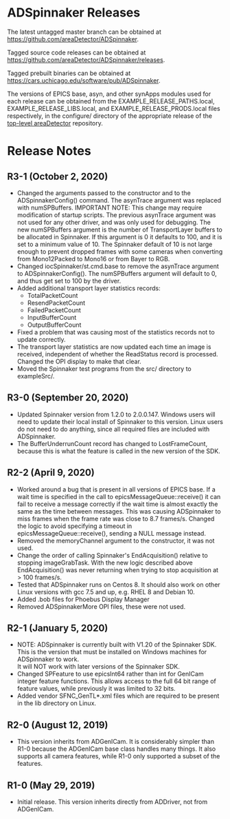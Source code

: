 ADSpinnaker Releases
==================

The latest untagged master branch can be obtained at
https://github.com/areaDetector/ADSpinnaker.

Tagged source code releases can be obtained at
https://github.com/areaDetector/ADSpinnaker/releases.

Tagged prebuilt binaries can be obtained at
https://cars.uchicago.edu/software/pub/ADSpinnaker.

The versions of EPICS base, asyn, and other synApps modules used for each release can be obtained from 
the EXAMPLE_RELEASE_PATHS.local, EXAMPLE_RELEASE_LIBS.local, and EXAMPLE_RELEASE_PRODS.local
files respectively, in the configure/ directory of the appropriate release of the 
[top-level areaDetector](https://github.com/areaDetector/areaDetector) repository.


Release Notes
=============
R3-1 (October 2, 2020)
------------------------
* Changed the arguments passed to the constructor and to the ADSpinnakerConfig() command.
  The asynTrace argument was replaced with numSPBuffers.
  IMPORTANT NOTE: This change may require modification of startup scripts.
  The previous asynTrace argument was not used for any other driver, and was only used for debugging.
  The new numSPBuffers argument is the number of TransportLayer buffers to be allocated in Spinnaker.
  If this argument is 0 it defaults to 100, and it is set to a minimum value of 10.
  The Spinnaker default of 10 is not large enough to prevent dropped frames with some
  cameras when converting from Mono12Packed to Mono16 or from Bayer to RGB.
* Changed iocSpinnaker/st.cmd.base to remove the asynTrace argument to ADSpinnakerConfig().
  The numSPBuffers argument will default to 0, and thus get set to 100 by the driver.
* Added additional transport layer statistics records:
  - TotalPacketCount
  - ResendPacketCount
  - FailedPacketCount
  - InputBufferCount
  - OutputBufferCount
* Fixed a problem that was causing most of the statistics records not to update correctly.
* The transport layer statistics are now updated each time an image is received, independent
  of whether the ReadStatus record is processed. Changed the OPI display to make that clear.
* Moved the Spinnaker test programs from the src/ directory to exampleSrc/.

R3-0 (September 20, 2020)
------------------------
* Updated Spinnaker version from 1.2.0 to 2.0.0.147.
  Windows users will need to update their local install of Spinnaker to this version. 
  Linux users do not need to do anything, since all required files are included with ADSpinnaker.
* The BufferUnderrunCount record has changed to LostFrameCount, because this is what the feature
  is called in the new version of the SDK.

R2-2 (April 9, 2020)
------------------------
* Worked around a bug that is present in all versions of EPICS base.
  If a wait time is specified in the call to epicsMessageQueue::receive() it can fail to receive a message
  correctly if the wait time is almost exactly the same as the time between messages.
  This was causing ADSpinnaker to miss frames when the frame rate was close to 8.7 frames/s.
  Changed the logic to avoid specifying a timeout in epicsMessageQueue::receive(), sending a NULL message instead.
* Removed the memoryChannel argument to the constructor, it was not used.
* Change the order of calling Spinnaker's EndAcquisition() relative to stopping imageGrabTask.
  With the new logic described above EndAcquisition() was never returning when trying to stop acquisition at > 100 frames/s.
* Tested that ADSpinnaker runs on Centos 8. 
  It should also work on other Linux versions with gcc 7.5 and up, e.g. RHEL 8 and Debian 10.
* Added .bob files for Phoebus Display Manager
* Removed ADSpinnakerMore OPI files, these were not used.

R2-1 (January 5, 2020)
----------------------
* NOTE: ADSpinnaker is currently built with V1.20 of the Spinnaker SDK.  This is the version that must be
  installed on Windows machines for ADSpinnaker to work.  
  It will NOT work with later versions of the Spinnaker SDK.
* Changed SPFeature to use epicsInt64 rather than int for GenICam integer feature functions.
  This allows access to the full 64 bit range of feature values, while previously it was limited to 32 bits.
* Added vendor SFNC_GenTL*.xml files which are required to be present in the lib directory on Linux.

R2-0 (August 12, 2019)
----------------------
* This version inherits from ADGenICam.  It is considerably simpler than R1-0 because the ADGenICam base class
  handles many things.  It also supports all camera features, while R1-0 only supported a subset of the features.

R1-0 (May 29, 2019)
-------------------
* Initial release.  This version inherits directly from ADDriver, not from ADGenICam.


